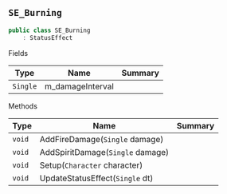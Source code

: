 ## `SE_Burning`

```csharp
public class SE_Burning
    : StatusEffect

```

Fields

| Type | Name | Summary | 
| --- | --- | --- | 
| `Single` | m_damageInterval |  | 


Methods

| Type | Name | Summary | 
| --- | --- | --- | 
| `void` | AddFireDamage(`Single` damage) |  | 
| `void` | AddSpiritDamage(`Single` damage) |  | 
| `void` | Setup(`Character` character) |  | 
| `void` | UpdateStatusEffect(`Single` dt) |  | 


